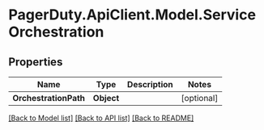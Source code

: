 # PagerDuty.ApiClient.Model.ServiceOrchestration
## Properties

Name | Type | Description | Notes
------------ | ------------- | ------------- | -------------
**OrchestrationPath** | **Object** |  | [optional] 

[[Back to Model list]](../README.md#documentation-for-models) [[Back to API list]](../README.md#documentation-for-api-endpoints) [[Back to README]](../README.md)

